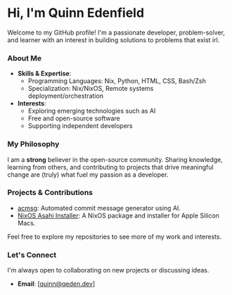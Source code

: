# Hi, I'm Quinn Edenfield

Welcome to my GitHub profile! I'm a passionate developer, problem-solver, and learner with an interest in building solutions to problems that exist irl.

### About Me

- **Skills & Expertise**:
  - Programming Languages: Nix, Python, HTML, CSS, Bash/Zsh
  - Specialization: Nix/NixOS, Remote systems deployment/orchestration
- **Interests**:
  - Exploring emerging technologies such as AI
  - Free and open-source software
  - Supporting independent developers

### My Philosophy

I am a **strong** believer in the open-source community. Sharing knowledge, learning from others, and contributing to projects that drive meaningful change are (truly) what fuel my passion as a developer.

### Projects & Contributions
- [acmsg](https://github.com/quinneden/acmsg): Automated commit message generator using AI.
- [NixOS Asahi Installer](https://github.com/quinneden/nixos-asahi-package): A NixOS package and installer for Apple Silicon Macs.

Feel free to explore my repositories to see more of my work and interests.

### Let's Connect
I'm always open to collaborating on new projects or discussing ideas.
- **Email**: [quinn@qeden.dev]
